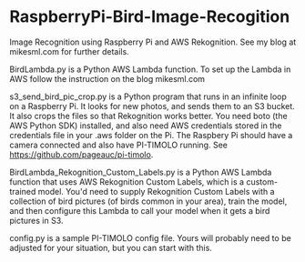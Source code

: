 # RaspberryPi-Bird-Image-Recogition
Image Recognition using Raspberry Pi and AWS Rekognition.  See my blog at mikesml.com for further details.

BirdLambda.py is a Python AWS Lambda function. To set up the Lambda in AWS follow the instruction on the blog mikesml.com

s3_send_bird_pic_crop.py is a Python program that runs in an infinite loop on a Raspberry Pi. It looks for new photos, and sends them to an S3 bucket. It also crops the files so that Rekognition works better. You need boto (the AWS Python SDK) installed, and also need AWS credentials stored in the credentials file in your .aws folder on the Pi.  The Raspbery Pi should have a camera connected and also have PI-TIMOLO running. See https://github.com/pageauc/pi-timolo. 

BirdLambda_Rekognition_Custom_Labels.py is a Python AWS Lambda function that uses AWS Rekognition Custom Labels, which is a custom-trained model.  You'd need to supply Rekognition Custom Labels with a collection of bird pictures (of birds common in your area), train the model, and then configure this Lambda to call your model when it gets a bird pictures in S3.

config.py is a sample PI-TIMOLO config file.  Yours will probably need to be adjusted for your situation, but you can start with this.
